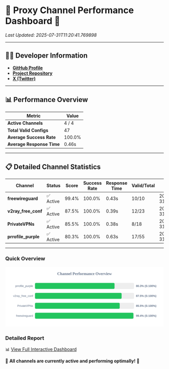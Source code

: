 # 🌟 Proxy Channel Performance Dashboard 🌟

_Last Updated: 2025-07-31T11:20:41.769898_

---

## 👩‍💻 Developer Information

- **[GitHub Profile](https://github.com/4n0nymou3)**  
- **[Project Repository](https://github.com/4n0nymou3/multi-proxy-config-fetcher)**  
- **[X (Twitter)](https://x.com/4n0nymou3)**  

---

## 📊 Performance Overview

| Metric                | Value       |
|-----------------------|-------------|
| **Active Channels**   | 4 / 4       |
| **Total Valid Configs** | 47          |
| **Average Success Rate** | 100.0%      |
| **Average Response Time** | 0.46s       |

---

## 📋 Detailed Channel Statistics

| Channel          | Status     | Score  | Success Rate | Response Time | Valid/Total | Last Success               |
|------------------|------------|--------|--------------|---------------|-------------|----------------------------|
| **freewireguard**  | ✅ Active  | 99.4%  | 100.0% | 0.43s         | 10/10       | 2025-07-31T11:20:41.768000 |
| **v2ray_free_conf**  | ✅ Active  | 87.5%  | 100.0% | 0.39s         | 12/23       | 2025-07-31T11:20:40.896185 |
| **PrivateVPNs**  | ✅ Active  | 85.5%  | 100.0% | 0.38s         | 8/18       | 2025-07-31T11:20:41.311432 |
| **prrofile_purple**  | ✅ Active  | 80.3%  | 100.0% | 0.63s         | 17/55       | 2025-07-31T11:20:40.232804 |

---

### Quick Overview
<div align="center">
  <a href="https://raw.githubusercontent.com/nullluser/NullRepo/refs/heads/main/assets/channel_stats_chart.svg">
    <img src="https://raw.githubusercontent.com/nullluser/NullRepo/refs/heads/main/assets/channel_stats_chart.svg" alt="Source Performance Statistics" width="800">
  </a>
</div>

### Detailed Report
📊 [View Full Interactive Dashboard](https://htmlpreview.github.io/?https://github.com/nullluser/NullRepo/blob/main/assets/performance_report.html)

🎉 **All channels are currently active and performing optimally!** 🎉
